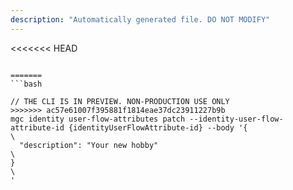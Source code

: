 ```yaml
---
description: "Automatically generated file. DO NOT MODIFY"
---
```


<<<<<<< HEAD
```cli

=======
```bash

// THE CLI IS IN PREVIEW. NON-PRODUCTION USE ONLY
>>>>>>> ac57e61007f395881f1814eae37dc23911227b9b
mgc identity user-flow-attributes patch --identity-user-flow-attribute-id {identityUserFlowAttribute-id} --body '{\
  "description": "Your new hobby"\
}\
'

```